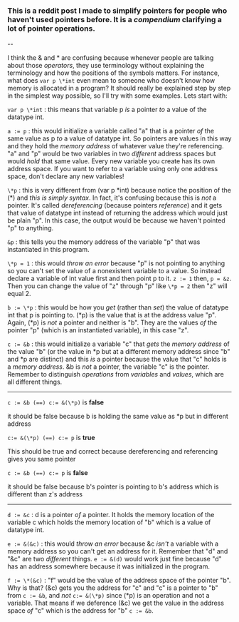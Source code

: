 ### This is a reddit post I made to simplify pointers for people who haven't used pointers before. It is a *compendium* clarifying a lot of pointer operations.

--

I think the & and \* are confusing because whenever people are talking about those *operators*, they use terminology without explaining the terminology and how the positions of the symbols matters. For instance, what does `var p \*int` even mean to someone who doesn't know how memory is allocated in a program? It should really be explained step by step in the simplest way possible, so I'll try with some examples. Lets start with:

`var p \*int`   : this means that variable p *is* a pointer *to* a value of the datatype int. 

`a := p`   : this would initialize a variable called "a" that is a pointer *of* the same value as p *to* a value of datatype int. So pointers are values in this way and they hold the *memory address* of whatever value they're referencing. "a" and "p" would be two variables in two *different* address spaces but would *hold* that same value. Every new variable you create has its own address space. If you want to refer to a variable using only one address space, don't declare any new variables!

`\*p`   : this is very different from (var p \*int) because notice the position of the (\*) and *this is simply syntax*. In fact, it's confusing because this is *not* a pointer. It's called *dereferencing* (because pointers *reference*) and it gets that value of datatype int instead of returning the address which would just be plain "p". In this case, the output would be <nil> because we haven't pointed "p" to anything.

`&p`   : this tells you the memory address of the variable "p" that was instantiated in this program.

`\*p = 1`   : this would *throw an error* because "p" is not pointing to anything so you can't set the value of a nonexistent variable to a value. So instead declare a variable of int value first and then point p to it. `z := 1` then, `p = &z`. Then you can change the value of "z" through "p" like `\*p = 2` then "z" will equal 2.

`b := \*p`   : this would be how you *get* (rather than *set*) the value of datatype int that p is pointing to. (\*p) is the value that is at the address value "p". Again, (\*p) is *not* a pointer and neither is "b". They are the values *of* the pointer "p" (which is an instantiated variable), in this case "z".

`c := &b` : this would initialize a variable "c" that *gets* the *memory address* of the value "b" (or the value in \*p but at a different memory address since "b" and \*p are distinct) and this *is* a pointer because the value that "c" holds is a *memory address*. &b is *not* a pointer, the variable "c" is the pointer. Remember to distinguish *operations* from *variables* and *values*, which are all different things.

***

`c := &b (==) c:= &(\*p)` is **false**

it should be false because b is holding the same value as \*p but in different address

`c:= &(\*p) (==) c:= p` is **true**

This should be true and correct because dereferencing and referencing gives you same pointer

`c := &b (==) c:= p` is **false**

it should be false because b's pointer is pointing to b's address which is different than z's address

****

`d := &c`   : d is a pointer *of* a pointer. It holds the memory location of the variable c which holds the memory location of "b" which is a value of datatype int. 

`e := &(&c)`   : this would *throw an error* because &c *isn't* a variable with a memory address so you can't get an address for it. Remember that "d" and "&c" are two *different* things. `e := &(d)` would work just fine because "d" has an address somewhere because it was initialized in the program.

`f := \*(&c)`   : "f" would be the value of the address space of the pointer "b". Why is that? (&c) gets you the address for "c" and "c" is a pointer to "b" from `c := &b`, and *not* `c:= &(\*p)` since (\*p) is an operation and not a variable. That means if we deference (&c) we get the value in the address space *of* "c" which is the address for "b" `c := &b`.
